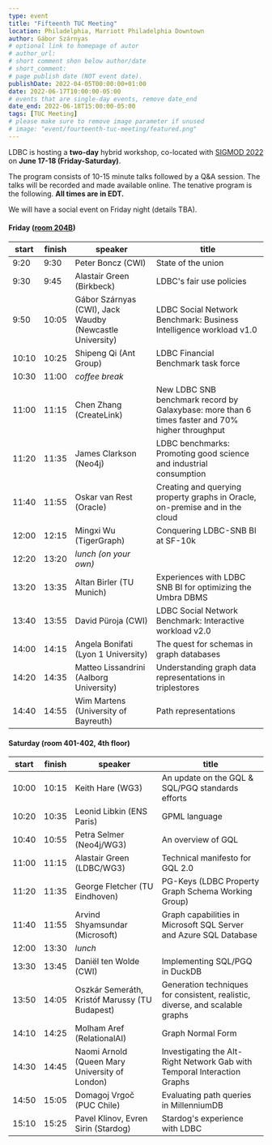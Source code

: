 ```yaml
---
type: event
title: "Fifteenth TUC Meeting"
location: Philadelphia, Marriott Philadelphia Downtown
author: Gábor Szárnyas
# optional link to homepage of autor
# author_url:
# short comment shon below author/date
# short_comment:
# page publish date (NOT event date).
publishDate: 2022-04-05T00:00:00+01:00
date: 2022-06-17T10:00:00-05:00
# events that are single-day events, remove date_end
date_end: 2022-06-18T15:00:00-05:00
tags: [TUC Meeting]
# please make sure to remove image parameter if unused
# image: "event/fourteenth-tuc-meeting/featured.png"
---
```


LDBC is hosting a **two-day** hybrid workshop, co-located with [SIGMOD 2022](https://2022.sigmod.org/venue.shtml) on **June 17-18 (Friday-Saturday)**.

The program consists of 10-15 minute talks followed by a Q&A session. The talks will be recorded and made available online.
The tenative program is the following. **All times are in EDT.**

We will have a social event on Friday night (details TBA).

#### Friday ([room 204B](https://2022.sigmod.org/program.shtml))

| start | finish | speaker                                                  | title                                                                                 |
|-------|--------|----------------------------------------------------------|---------------------------------------------------------------------------------------|
| 9:20  | 9:30   | Peter Boncz (CWI)                                        | State of the union                                                                    |
| 9:30  | 9:45   | Alastair Green (Birkbeck)                                | LDBC's fair use policies                                                              |
| 9:50  | 10:05  | Gábor Szárnyas (CWI), Jack Waudby (Newcastle University) | LDBC Social Network Benchmark: Business Intelligence workload v1.0                    |
| 10:10 | 10:25  | Shipeng Qi (Ant Group)                                   | LDBC Financial Benchmark task force                                                   |
| 10:30 | 11:00  | _coffee break_                                           |                                                                                       |
| 11:00 | 11:15  | Chen Zhang (CreateLink)                                  | New LDBC SNB benchmark record by Galaxybase: more than 6 times faster and 70% higher throughput |
| 11:20 | 11:35  | James Clarkson (Neo4j)                                   | LDBC benchmarks: Promoting good science and industrial consumption                    |
| 11:40 | 11:55  | Oskar van Rest (Oracle)                                  | Creating and querying property graphs in Oracle, on-premise and in the cloud          |
| 12:00 | 12:15  | Mingxi Wu (TigerGraph)                                   | Conquering LDBC-SNB BI at SF-10k                                                      |
| 12:20 | 13:20  | _lunch (on your own)_                                    |                                                                                       |
| 13:20 | 13:35  | Altan Birler (TU Munich)                                 | Experiences with LDBC SNB BI for optimizing the Umbra DBMS                            |
| 13:40 | 13:55  | David Püroja (CWI)                                       | LDBC Social Network Benchmark: Interactive workload v2.0                              |
| 14:00 | 14:15  | Angela Bonifati (Lyon 1 University)                      | The quest for schemas in graph databases                                              |
| 14:20 | 14:35  | Matteo Lissandrini (Aalborg University)                  | Understanding graph data representations in triplestores                              |
| 14:40 | 14:55  | Wim Martens (University of Bayreuth)                     | Path representations                                                                  |

#### Saturday (room 401-402, 4th floor)

| start | finish | speaker                                                  | title                                                                                 |
|-------|--------|----------------------------------------------------------|---------------------------------------------------------------------------------------|
| 10:00	| 10:15  | Keith Hare (WG3)                                         | An update on the GQL & SQL/PGQ standards efforts                                      |
| 10:20	| 10:35  | Leonid Libkin (ENS Paris)                                | GPML language                                                                         |
| 10:40	| 10:55  | Petra Selmer (Neo4j/WG3)                                 | An overview of GQL                                                                    |
| 11:00	| 11:15  | Alastair Green (LDBC/WG3)                                | Technical manifesto for GQL 2.0                                                       |
| 11:20	| 11:35  | George Fletcher (TU Eindhoven)                           | PG-Keys (LDBC Property Graph Schema Working Group)                                    |
| 11:40	| 11:55  | Arvind Shyamsundar (Microsoft)                           | Graph capabilities in Microsoft SQL Server and Azure SQL Database                     |
| 12:00	| 13:30  | _lunch_                                                  |                                                                                       |
| 13:30	| 13:45  | Daniël ten Wolde (CWI)                                   | Implementing SQL/PGQ in DuckDB                                                        |
| 13:50	| 14:05  | Oszkár Semeráth, Kristóf Marussy (TU Budapest)           | Generation techniques for consistent, realistic, diverse, and scalable graphs         |
| 14:10	| 14:25  | Molham Aref (RelationalAI)                               | Graph Normal Form                                                                     |
| 14:30	| 14:45  | Naomi Arnold (Queen Mary University of London)           | Investigating the Alt-Right Network Gab with Temporal Interaction Graphs              |
| 14:50	| 15:05  | Domagoj Vrgoč (PUC Chile)                                | Evaluating path queries in MillenniumDB                                               |
| 15:10	| 15:25  | Pavel Klinov, Evren Sirin (Stardog)                      | Stardog's experience with LDBC                                                        |
